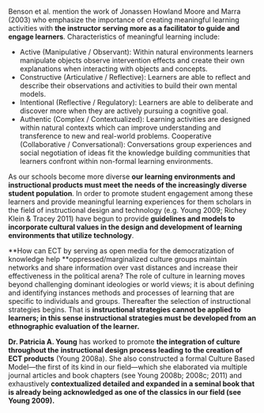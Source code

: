 Benson et al. mention the work of Jonassen Howland Moore and Marra (2003) who emphasize the importance of creating meaningful learning activities with **the instructor serving more as a facilitator to guide and engage learners**. Characteristics of meaningful learning include:

<ul>
	<li>Active (Manipulative / Observant): Within natural environments learners manipulate objects observe intervention effects and create their own explanations when interacting with objects and concepts.</li>
	<li>Constructive (Articulative / Reflective): Learners are able to reflect and describe their observations and activities to build their own mental models.</li>
	<li>Intentional (Reflective / Regulatory): Learners are able to deliberate and discover more when they are actively pursuing a cognitive goal.</li>
	<li>Authentic (Complex / Contextualized): Learning activities are designed within natural contexts which can improve understanding and transference to new and real-world problems. Cooperative (Collaborative / Conversational): Conversations group experiences and social negotiation of ideas fit the knowledge building communities that learners confront within non-formal learning environments.</li>
</ul>

As our schools become more diverse **our learning environments and instructional products must meet the needs of the increasingly diverse student population**. In order to promote student engagement among these learners and provide meaningful learning experiences for them scholars in the field of instructional design and technology (e.g. Young 2009; Richey Klein &amp; Tracey 2011) have begun to provide **guidelines and models to incorporate cultural values in the design and development of learning environments that utilize technology**.

**How can ECT by serving as open media for the democratization of knowledge help **oppressed/marginalized culture groups maintain networks and share information over vast distances and increase their effectiveness in the political arena? The role of culture in learning moves beyond challenging dominant ideologies or world views; it is about defining and identifying instances methods and processes of learning that are specific to individuals and groups. Thereafter the selection of instructional strategies begins. That is **instructional strategies cannot be applied to learners; in this sense instructional strategies must be developed from an ethnographic evaluation of the learner.**

**Dr. Patricia A. Young** has worked to promote **the integration of culture throughout the** **instructional design process leading to the creation of ECT products** (Young 2008a). She also constructed a formal Culture Based Model—the first of its kind in our field—which she elaborated via multiple journal articles and book chapters (see Young 2008b; 2008c; 2011) and exhaustively **contextualized detailed and expanded in a seminal book that is already being acknowledged as one of the classics in our field (see Young 2009).**